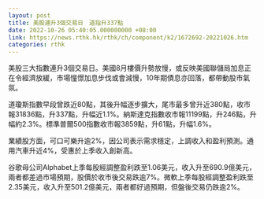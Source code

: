 ```yaml
---
layout: post
title: 美股連升3個交易日　道指升337點
date: 2022-10-26 05:40:05.000000000 +08:00
link: https://news.rthk.hk/rthk/ch/component/k2/1672692-20221026.htm
categories: rthk
---
```


美股三大指數連升3個交易日。美國8月樓價升勢放慢，或反映美國聯儲局加息正在令經濟放緩，市場憧憬加息步伐或會減慢，10年期債息亦回落，都帶動股市氣氛。

道瓊斯指數早段曾跌近80點，其後升幅逐步擴大，尾市最多曾升近380點，收市報31836點，升337點，升幅近1.1%。納斯達克指數收市報11199點，升246點，升幅約2.3%。標準普爾500指數收市報3859點，升61點，升幅1.6%。

業績股方面，可口可樂升逾2%，因公司表示需求穩定，上調收入和盈利預測。通用汽車升近4%，受惠於上季收入創新高。

谷歌母公司Alphabet上季每股經調整盈利跌至1.06美元，收入升至690.9億美元，兩者都差過市場預期，股價於收市後交易跌逾7%。微軟上季每股經調整盈利跌至2.35美元，收入升至501.2億美元，兩者都好過預期，但盤後交易仍跌逾2%。
